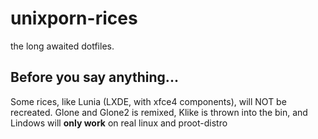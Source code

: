 # unixporn-rices
the long awaited dotfiles.

## Before you say anything...
Some rices, like Lunia (LXDE, with xfce4 components), will NOT be recreated. Glone and Glone2 is remixed, Klike is thrown into the bin,  and Lindows will **only work** on real linux and proot-distro

